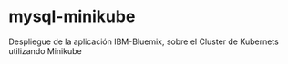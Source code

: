 # mysql-minikube
Despliegue de la aplicación IBM-Bluemix, sobre el Cluster de Kubernets utilizando Minikube
